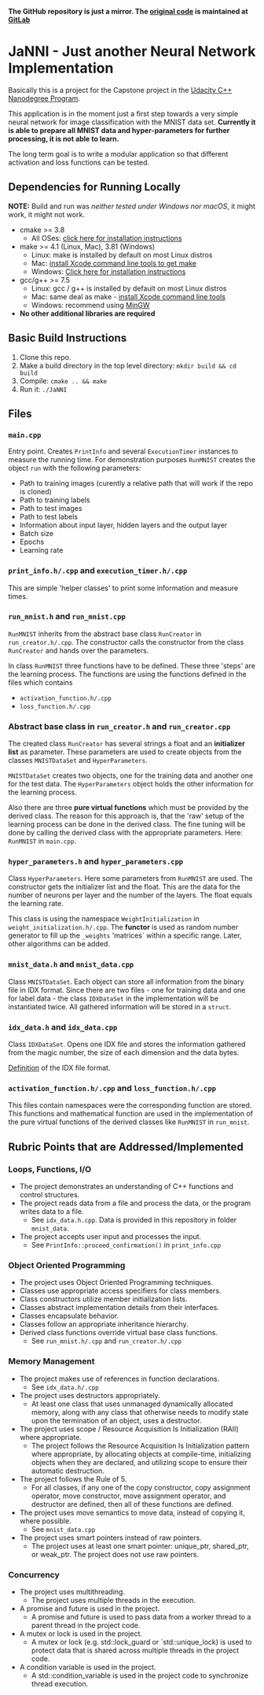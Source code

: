 **The GitHub repository is just a mirror. The [original code](https://gitlab.com/akutschi/janni/) is maintained at [GitLab](https://gitlab.com/)**

# JaNNI - Just another Neural Network Implementation

Basically this is a project for the Capstone project in the [Udacity C++ Nanodegree Program](https://www.udacity.com/course/c-plus-plus-nanodegree--nd213).

This application is in the moment just a first step towards a very simple neural network for image classification with the MNIST data set. **Currently it is able to prepare all MNIST data and hyper-parameters for further processing, it is not able to learn.**

The long term goal is to write a modular application so that different activation and loss functions can be tested.

## Dependencies for Running Locally

**NOTE:** Build and run was _neither tested under Windows nor macOS_, it might work, it might not work.

* cmake >= 3.8
  * All OSes: [click here for installation instructions](https://cmake.org/install/)
* make >= 4.1 (Linux, Mac), 3.81 (Windows)
  * Linux: make is installed by default on most Linux distros
  * Mac: [install Xcode command line tools to get make](https://developer.apple.com/xcode/features/)
  * Windows: [Click here for installation instructions](http://gnuwin32.sourceforge.net/packages/make.htm)
* gcc/g++ >= 7.5
  * Linux: gcc / g++ is installed by default on most Linux distros
  * Mac: same deal as make - [install Xcode command line tools](https://developer.apple.com/xcode/features/)
  * Windows: recommend using [MinGW](http://www.mingw.org/)
* **No other additional libraries are required**

## Basic Build Instructions

1. Clone this repo.
2. Make a build directory in the top level directory: `mkdir build && cd build`
3. Compile: `cmake .. && make`
4. Run it: `./JaNNI`

## Files

### `main.cpp`

Entry point. Creates `PrintInfo` and several `ExecutionTimer` instances to measure the running time. For demonstration purposes `RunMNIST` creates the object `run` with the following parameters:

- Path to training images (curently a relative path that will work if the repo is cloned)
- Path to training labels
- Path to test images
- Path to test labels
- Information about input layer, hidden layers and the output layer
- Batch size
- Epochs
- Learning rate

### `print_info.h/.cpp` and `execution_timer.h/.cpp`

This are simple 'helper classes' to print some information and measure times.

### `run_mnist.h` and `run_mnist.cpp`

`RunMNIST` inherits from the abstract base class `RunCreator` in `run_creator.h/.cpp`. The constructor calls the constructor from the class `RunCreator` and hands over the parameters.

In class `RunMNIST` three functions have to be defined. These three 'steps' are the learning process. The functions are using the functions defined in the files which contains

- `activation_function.h/.cpp`
- `loss_function.h/.cpp`

### Abstract base class in `run_creator.h` and `run_creator.cpp`

The created class `RunCreator` has several strings a float and an **initializer list** as parameter. These parameters are used to create objects from the classes `MNISTDataSet` and `HyperParameters`.

`MNISTDataSet` creates two objects, one for the training data and another one for the test data. The `HyperParameters` object holds the other information for the learning process.

Also there are three **pure virtual functions** which must be provided by the derived class. The reason for this approach is, that the 'raw' setup of the learning process can be done in the derived class. The fine tuning will be done by calling the derived class with the appropriate parameters. Here: `RunMNIST` in `main.cpp`.

### `hyper_parameters.h` and `hyper_parameters.cpp`

Class `HyperParameters`. Here some parameters from `RunMNIST` are used. The constructor gets the initializer list and the float. This are the data for the number of neurons per layer and the number of the layers. The float equals the learning rate.

This class is using the namespace `WeightInitialization` in `weight_initialization.h/.cpp`. The **functor** is used as random number generator to fill up the `_weights` 'matrices` within a specific range. Later, other algorithms can be added.

### `mnist_data.h` and `mnist_data.cpp`

Class `MNISTDataSet`. Each object can store all information from the binary file in IDX format. Since there are two files - one for training data and one for label data - the class `IDXDataSet` in the implementation will be instantiated twice. All gathered information will be stored in a `struct`.

### `idx_data.h` and `idx_data.cpp`

Class `IDXDataSet`. Opens one IDX file and stores the information gathered from the magic number, the size of each dimension and the data bytes. 

[Definition](http://yann.lecun.com/exdb/mnist/) of the IDX file format.

### `activation_function.h/.cpp` and `loss_function.h/.cpp`

This files contain namespaces were the corresponding function are stored. This functions and mathematical function are used in the implementation of the pure virtual functions of the derived classes like `RunMNIST` in `run_mnist`.

## Rubric Points that are Addressed/Implemented

### Loops, Functions, I/O

  + The project demonstrates an understanding of C++ functions and control structures.
  + The project reads data from a file and process the data, or the program writes data to a file.
    + See `idx_data.h.cpp`. Data is provided in this repository in folder `mnist_data`.
  + The project accepts user input and processes the input.
    + See `PrintInfo::proceed_confirmation()` in `print_info.cpp`

### Object Oriented Programming

  + The project uses Object Oriented Programming techniques.
  + Classes use appropriate access specifiers for class members.
  + Class constructors utilize member initialization lists.
  + Classes abstract implementation details from their interfaces.
  + Classes encapsulate behavior.
  + Classes follow an appropriate inheritance hierarchy.
  + Derived class functions override virtual base class functions.
	  + See `run_mnist.h/.cpp` and `run_creator.h/.cpp`

### Memory Management

  + The project makes use of references in function declarations.
	  + See `idx_data.h/.cpp`
  + The project uses destructors appropriately.
	  + At least one class that uses unmanaged dynamically allocated memory, along with any class that otherwise needs to modify state upon the termination of an object, uses a destructor.
  + The project uses scope / Resource Acquisition Is Initialization (RAII) where appropriate.
	  + The project follows the Resource Acquisition Is Initialization pattern where appropriate, by allocating objects at compile-time, initializing objects when they are declared, and utilizing scope to ensure their automatic destruction.
  + The project follows the Rule of 5.
	  + For all classes, if any one of the copy constructor, copy assignment operator, move constructor, move assignment operator, and destructor are defined, then all of these functions are defined.
  + The project uses move semantics to move data, instead of copying it, where possible.
	  + See `mnist_data.cpp`
  + The project uses smart pointers instead of raw pointers.
	  + The project uses at least one smart pointer: unique_ptr, shared_ptr, or weak_ptr. The project does not use raw pointers.

### Concurrency

  + The project uses multithreading.
	  + The project uses multiple threads in the execution.
  + A promise and future is used in the project.
	  + A promise and future is used to pass data from a worker thread to a parent thread in the project code.
  + A mutex or lock is used in the project.
    + A mutex or lock (e.g. std::lock_guard or `std::unique_lock) is used to protect data that is shared across multiple threads in the project code.
  + A condition variable is used in the project.
	  + A std::condition_variable is used in the project code to synchronize thread execution.
